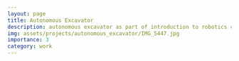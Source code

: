 ```yaml
---
layout: page
title: Autonomous Excavator
description: autonomous excavator as part of introduction to robotics course project.
img: assets/projects/autonomous_excavator/IMG_5447.jpg
importance: 3
category: work
---
```



<!-- Google tag (gtag.js) -->
<script async src="https://www.googletagmanager.com/gtag/js?id=G-V1HSZE1Y7M"></script>
<script>
  window.dataLayer = window.dataLayer || [];
  function gtag(){dataLayer.push(arguments);}
  gtag('js', new Date());

  gtag('config', 'G-V1HSZE1Y7M');
</script>